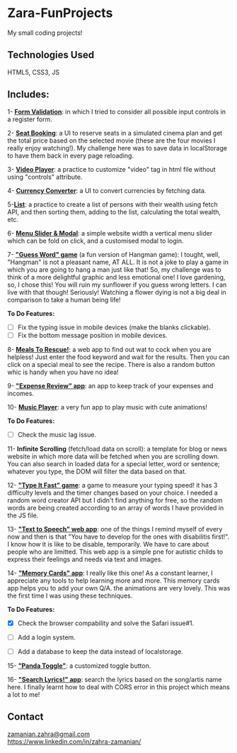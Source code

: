 # Zara-FunProjects
My small coding projects!

## Technologies Used
HTML5, CSS3, JS


## Includes:
1- **[Form Validation](https://codepen.io/zaaraa-z/pen/wvdXvPy)**: in which I tried to consider all possible input controls in a register form. 

2- **[Seat Booking](https://zarazamanian.com/demo/seat-booking)**: a UI to reserve seats in a simulated cinema plan and get the total price based on the selected movie (these are the four movies  I really enjoy watching!). My challenge here was to save data in localStorage to have them back in every page reloading. 

3- **[Video Player](https://codepen.io/zaaraa-z/details/xxdybXb)**: a practice to customize "video" tag in html file without using "controls" attribute.

4- **[Currency Converter](https://zarazamanian.com/demo/currency-converter)**: a UI to convert currencies by fetching data. 

5-**[List](https://zarazamanian.com/demo/list)**: a practice to create a list of persons with their wealth using fetch API, and then sorting them, adding to the list, calculating the total wealth, etc. 

6- **[Menu Slider & Modal](https://zarazamanian.com/demo/menu-slider-&-modal)**: a simple website width a vertical menu slider which can be fold on click, and a customised modal to login. 

7- **["Guess Word" game](https://zarazamanian.com/demo/guess-word)** (a fun version of Hangman game): I tought, well, "Hangman" is not a pleasant name, AT ALL. It is not a joke to play a game in which you are going to hang a man just like that! So, my challenge was to think of a more delightful graphic and less emotional one! I love gardening, so, I chose this! You will ruin my sunflower if you guess wrong letters. I can live with that though! Seriously! Watching a flower dying is not a big deal in comparison to take a human being life!  

**To Do Features:**
- [ ] Fix the typing issue in mobile devices (make the blanks clickable).
- [ ] Fix the bottom message position in mobile devices.

8- **[Meals To Rescue!](https://zarazamanian.com/demo/meals-to-rescue)**: a web app to find out wat to cock when you are helpless! Just enter the food keyword and wait for the results. Then you can click on a special meal to see the recipe. There is also a random button whic is handy when you have no idea! 

9- **["Expense Review" app](https://zarazamanian.com/demo/expense-review)**: an app to keep track of your expenses and incomes.

10- **[Music Player](https://zarazamanian.com/demo/music-player)**: a very fun app to play music with cute animations!  

**To Do Features:**
- [ ] Check the music lag issue.

11- **Infinite Scrolling** (fetch/load data on scroll): a template for blog or news website in which more data will be fetched when you are scrolling down. You can also search in loaded data for a special letter, word or sentence; whatever you type, the DOM will filter the data based on that.

12- **["Type It Fast" game](https://zarazamanian.com/demo/type-it-fast/)**: a game to measure your typing speed! it has 3 difficulty levels and the timer changes based on your choice. I needed a random word creator API but I didn't find anything for free, so the random words are being created according to an array of words I have provided in the JS file.

13- **["Text to Speech" web app](https://codepen.io/zaaraa-z/pen/LYLqOLM)**: one of the things I remind myself of every now and then is that "You have to develop for the ones with disabilitis first!". I know how it is like to be disable, temporarily. We have to care about people who are limitted. This web app is a simple pne for autistic childs to express their feelings and needs via text and images.

14- **["Memory Cards" app](https://www.zarazamanian.com/demo/memory-cards)**: I really like this one! As a constant learner, I appreciate any tools to help learning more and more. This memory cards app helps you to add your own Q/A. the animations are very lovely. This was the first time I was using these techniques.  

**To Do Features:**
- [x] Check the browser compability and solve the Safari issue#1.
- [ ] Add a login system.
- [ ] Add a database to keep the data instead of localstorage.


15- **["Panda Toggle"](https://codepen.io/zaaraa-z/pen/VwzaVOG)**: a customized toggle button. 

16- **["Search Lyrics!" app](https://zarazamanian.com/demo/lyric-search/)**: search the lyrics based on the song/artis name here. I finally learnt how to deal with CORS error in this project which means a lot to me!



## Contact
zamanian.zahra@gmail.com  
https://www.linkedin.com/in/zahra-zamanian/
